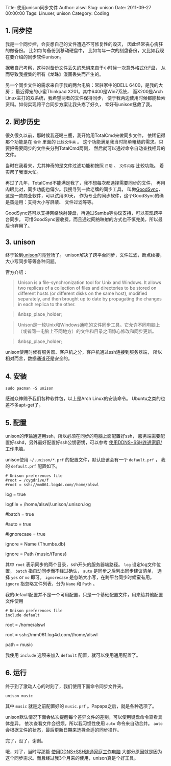 Title: 使用unison同步文件
Author: alswl
Slug: unison
Date: 2011-09-27 00:00:00
Tags: Linuxer, unison
Category: Coding

## 1. 同步控

我是一个同步控，会妄想自己的文件遭遇不可修复性的毁灭， 因此经常丧心病狂的做备份。 比如每每备份到移动硬盘中，
比如每年一次的刻盘备份，又比如我现在要介绍的同步软件unison。

据我自己考察，这种对备份文件丢失的恐惧来自于小时候一次意外格式化F盘， 从而导致我搜集的所有《龙珠》漫画丢失而产生的。

另一个同步文件的需求来自于我的两台电脑：常驻家中的DELL 6400，是我的大房； 最近得宠的小蜜Thinkpad X201。其中6400是Win7系统，
而X200是Arch Linux主打的双系统，我希望两者的文件保持同步， 便于我两边使用时候都能检索资料。如何实现跨平台同步方案让我头疼了好久，
幸好有unison拯救了我。

## 2. 同步历史

很久很久以前，那时候我还喝三鹿，我开始用TotalCmd来做同步文件， 依稀记得那个功能是在 `命令` 里面的 `比较文件夹` 。
这个功能满足我当时简单粗糙的需求。只要把需要同步的文件夹分列TotalCmd两侧， 然后就可以通过命令自动查找相异的文件。

当时在我看来，尤其神奇的是文件过滤功能和按照 `日期` 、 `文件内容` 比较功能。 着实帮了我很大忙。

再过了几年，TotalCmd不能满足我了，我不想每次都选择需要同步的文件， 再用肉眼比对，同步功能也偏少。我搜寻到一款老牌的同步工具，
叫做[GoodSync](http://www.goodsync.com/)，这是一款商业软件，可以试用30天，
作为专业的同步软件，这个GoodSync的确是蛮适用：支持大小写屏蔽、 文件过滤等等。

GoodSync还可以支持网络映射硬盘，再通过Samba等协议支持，可以实现跨平台同步。
可惜GoodSync要收费，而且通过网络映射的方式也不慎完美，所以最后也弃用了。

## 3. unison

终于轮到[unison](http://www.cis.upenn.edu/~bcpierce/unison/)闪亮登场了。
unison解决了跨平台同步，文件过滤，断点续接，大小写同步等等各种问题。

官方介绍：

> Unison is a file-synchronization tool for Unix and Windows. It allows two
replicas of a collection of files and directories to be stored on different
hosts (or different disks on the same host), modified separately, and then
brought up to date by propagating the changes in each replica to the other.

>

> &nbsp_place_holder;

> Unison是一枚Unix和Windows通吃的文件同步工具。它允许不同电脑上（或者同一电脑上不同地方）的文件和目录之间惊心修改和同步更新。

>

> &nbsp_place_holder;

unison使用时候有服务器、客户机之分，客户机通过ssh连接到服务器端， 所以相对而言，数据通道还是安全的。

## 4. 安装

    
    sudo pacman -S unison

感谢众神赐予我们各种软件包，以上是Arch Linux的安装命令。 Ubuntu之类的也差不多apt-get了。

## 5. 配置

unison的传输通道用ssh，所以必须在同步的电脑上面配置好ssh， 服务端需要配置好sshd，另外最好配置好ssh公钥密钥，可以参考
[使用DDNS+SSH连通家庭/工作电脑](http://log4d.com/2011/06/ddns-ssh)。

unison使用 `~/.unison/*.prf` 的配置文件，默认应该会有一个 `default.prf` ， 我的 `default.prf`
配置如下。

    
    # Unison preferences file
    #root = /cygdrive/f
    #root = ssh://mm061.log4d.com//home/alswl

log = true

logfile = /home/alswl/.unison/.unison.log

#batch = true

#auto = true

#ignorecase = true

ignore = Name {Thumbs.db}

ignore = Path {music/iTunes}

其中 `root` 表示同步的两个目录，ssh开头的服务器端路径。 `log` 设定log文件位置， `batch` 指自动同步而不经过确认， `auto`
是同步之后列出同步建议清单， 选择 `yes` or `no` 即可。 `ignorecase` 是忽略大小写，在跨平台同步时候蛮有用。 `ignore`
指忽略文件列表，分为 `Name` 和 `Path` 。

我的default配置并不是一个可用配置，只是一个基础配置文件，用来给其他配置文件使用

    
    # Unison preferences file
    include default

root = /home/alswl

root = ssh://mm061.log4d.com//home/alswl

path = music

我使用 `include` 选项来加入 `default` 配置，就可以使用通用配置了。

## 6. 运行

终于到了激动人心的时刻了，我们使用下面命令同步文件夹。

    
    unison music

其中 `music` 就是之前配置好的 `music.prf` 。Papapa之后，就是各种选项了。

unison默认情况下面会依次提醒每个差异文件的差别，可以使用键盘命令查看具体差异。 依次查看文件会很烦，所以我习惯性使用 `auto` 命令来自动合并。
`auto` 会根据文件的状态，最后更新日期来选择合适的同步操作。

完了，没了，谢谢。

哦，对了，当时写那篇 [使用DDNS+SSH连通家庭工作电脑](http://log4d.com/2011/06/ddns-ssh)
大部分原因就是因为这个同步需求。而且经过我3个月来的使用，unison真是个好工具。

